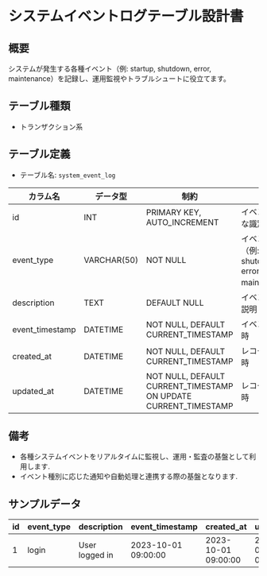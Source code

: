 # システムイベントログテーブル設計書

## 概要
システムが発生する各種イベント（例: startup, shutdown, error, maintenance）を記録し、運用監視やトラブルシュートに役立てます。

## テーブル種類
- トランザクション系

## テーブル定義
- テーブル名: `system_event_log`

| カラム名        | データ型    | 制約                                      | 説明                                       |
|-----------------|-------------|-------------------------------------------|--------------------------------------------|
| id              | INT         | PRIMARY KEY, AUTO_INCREMENT               | イベントの一意な識別子                        |
| event_type      | VARCHAR(50) | NOT NULL                                  | イベントの種類（例: startup, shutdown, error, maintenance） |
| description     | TEXT        | DEFAULT NULL                              | イベントの詳細説明                          |
| event_timestamp | DATETIME    | NOT NULL, DEFAULT CURRENT_TIMESTAMP       | イベント発生日時                           |
| created_at      | DATETIME    | NOT NULL, DEFAULT CURRENT_TIMESTAMP       | レコード作成日時                            |
| updated_at      | DATETIME    | NOT NULL, DEFAULT CURRENT_TIMESTAMP ON UPDATE CURRENT_TIMESTAMP | レコード更新日時           |

## 備考
- 各種システムイベントをリアルタイムに監視し、運用・監査の基盤として利用します.
- イベント種別に応じた通知や自動処理と連携する際の基盤となります.

## サンプルデータ
| id | event_type | description      | event_timestamp      | created_at           | updated_at           |
|----|------------|------------------|----------------------|----------------------|----------------------|
| 1  | login      | User logged in   | 2023-10-01 09:00:00  | 2023-10-01 09:00:00  | 2023-10-01 09:00:00  |
